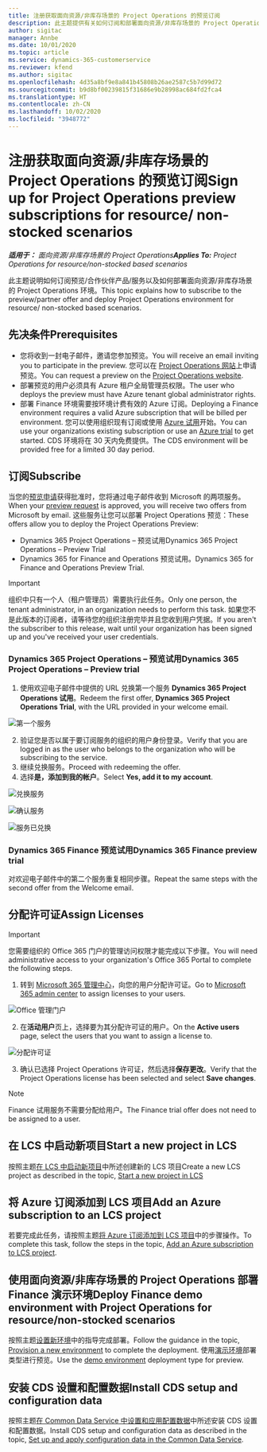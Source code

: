 ```yaml
---
title: 注册获取面向资源/非库存场景的 Project Operations 的预览订阅
description: 此主题提供有关如何订阅和部署面向资源/非库存场景的 Project Operations。
author: sigitac
manager: Annbe
ms.date: 10/01/2020
ms.topic: article
ms.service: dynamics-365-customerservice
ms.reviewer: kfend
ms.author: sigitac
ms.openlocfilehash: 4d35a8bf9e8a841b45808b26ae2587c5b7d99d72
ms.sourcegitcommit: b9d8bf00239815f31686e9b28998ac684fd2fca4
ms.translationtype: HT
ms.contentlocale: zh-CN
ms.lasthandoff: 10/02/2020
ms.locfileid: "3948772"
---
```

# <a name="sign-up-for-project-operations-preview-subscriptions-for-resource-non-stocked-scenarios"></a><span data-ttu-id="487d3-103">注册获取面向资源/非库存场景的 Project Operations 的预览订阅</span><span class="sxs-lookup"><span data-stu-id="487d3-103">Sign up for Project Operations preview subscriptions for resource/ non-stocked scenarios</span></span>

<span data-ttu-id="487d3-104">_**适用于：** 面向资源/非库存场景的 Project Operations_</span><span class="sxs-lookup"><span data-stu-id="487d3-104">_**Applies To:** Project Operations for resource/non-stocked based scenarios_</span></span>

<span data-ttu-id="487d3-105">此主题说明如何订阅预览/合作伙伴产品/服务以及如何部署面向资源/非库存场景的 Project Operations 环境。</span><span class="sxs-lookup"><span data-stu-id="487d3-105">This topic explains how to subscribe to the preview/partner offer and deploy Project Operations environment for resource/ non-stocked based scenarios.</span></span>

## <a name="prerequisites"></a><span data-ttu-id="487d3-106">先决条件</span><span class="sxs-lookup"><span data-stu-id="487d3-106">Prerequisites</span></span>

- <span data-ttu-id="487d3-107">您将收到一封电子邮件，邀请您参加预览。</span><span class="sxs-lookup"><span data-stu-id="487d3-107">You will receive an email inviting you to participate in the preview.</span></span> <span data-ttu-id="487d3-108">您可以在 [Project Operations 网站](https://dynamics.microsoft.com/en-us/project-operations/overview/)上申请预览。</span><span class="sxs-lookup"><span data-stu-id="487d3-108">You can request a preview on the [Project Operations website](https://dynamics.microsoft.com/en-us/project-operations/overview/).</span></span>
- <span data-ttu-id="487d3-109">部署预览的用户必须具有 Azure 租户全局管理员权限。</span><span class="sxs-lookup"><span data-stu-id="487d3-109">The user who deploys the preview must have Azure tenant global administrator rights.</span></span>
- <span data-ttu-id="487d3-110">部署 Finance 环境需要按环境计费有效的 Azure 订阅。</span><span class="sxs-lookup"><span data-stu-id="487d3-110">Deploying a Finance environment requires a valid Azure subscription that will be billed per environment.</span></span> <span data-ttu-id="487d3-111">您可以使用组织现有订阅或使用 [Azure 试用](https://azure.microsoft.com/en-us/free/)开始。</span><span class="sxs-lookup"><span data-stu-id="487d3-111">You can use your organizations existing subscription or use an [Azure trial](https://azure.microsoft.com/en-us/free/) to get started.</span></span> <span data-ttu-id="487d3-112">CDS 环境将在 30 天内免费提供。</span><span class="sxs-lookup"><span data-stu-id="487d3-112">The CDS environment will be provided free for a limited 30 day period.</span></span>

## <a name="subscribe"></a><span data-ttu-id="487d3-113">订阅</span><span class="sxs-lookup"><span data-stu-id="487d3-113">Subscribe</span></span>

<span data-ttu-id="487d3-114">当您的[预览申请](https://forms.office.com/FormsPro/Pages/ResponsePage.aspx?id=v4j5cvGGr0GRqy180BHbR56j8lZs0FdAvwT75_WNFyxUMkRDV1NYQU5TNjE2VjhKOVBUNVg2R0s1NC4u)获得批准时，您将通过电子邮件收到 Microsoft 的两项服务。</span><span class="sxs-lookup"><span data-stu-id="487d3-114">When your [preview request](https://forms.office.com/FormsPro/Pages/ResponsePage.aspx?id=v4j5cvGGr0GRqy180BHbR56j8lZs0FdAvwT75_WNFyxUMkRDV1NYQU5TNjE2VjhKOVBUNVg2R0s1NC4u) is approved, you will receive two offers from Microsoft by email.</span></span> <span data-ttu-id="487d3-115">这些服务让您可以部署 Project Operations 预览：</span><span class="sxs-lookup"><span data-stu-id="487d3-115">These offers allow you to deploy the Project Operations Preview:</span></span>

- <span data-ttu-id="487d3-116">Dynamics 365 Project Operations – 预览试用</span><span class="sxs-lookup"><span data-stu-id="487d3-116">Dynamics 365 Project Operations – Preview Trial</span></span>
- <span data-ttu-id="487d3-117">Dynamics 365 for Finance and Operations 预览试用。</span><span class="sxs-lookup"><span data-stu-id="487d3-117">Dynamics 365 for Finance and Operations Preview Trial.</span></span>

> [!IMPORTANT]
> <span data-ttu-id="487d3-118">组织中只有一个人（租户管理员）需要执行此任务。</span><span class="sxs-lookup"><span data-stu-id="487d3-118">Only one person, the tenant administrator, in an organization needs to perform this task.</span></span> <span data-ttu-id="487d3-119">如果您不是此版本的订阅者，请等待您的组织注册完毕并且您收到用户凭据。</span><span class="sxs-lookup"><span data-stu-id="487d3-119">If you aren't the subscriber to this release, wait until your organization has been signed up and you've received your user credentials.</span></span>

### <a name="dynamics-365-project-operations--preview-trial"></a><span data-ttu-id="487d3-120">Dynamics 365 Project Operations – 预览试用</span><span class="sxs-lookup"><span data-stu-id="487d3-120">Dynamics 365 Project Operations – Preview trial</span></span>

1. <span data-ttu-id="487d3-121">使用欢迎电子邮件中提供的 URL 兑换第一个服务 **Dynamics 365 Project Operations 试用**。</span><span class="sxs-lookup"><span data-stu-id="487d3-121">Redeem the first offer, **Dynamics 365 Project Operations Trial**, with the URL provided in your welcome email.</span></span>

![第一个服务](./media/1FirstOffer.png)

2. <span data-ttu-id="487d3-123">验证您是否以属于要订阅服务的组织的用户身份登录。</span><span class="sxs-lookup"><span data-stu-id="487d3-123">Verify that you are logged in as the user who belongs to the organization who will be subscribing to the service.</span></span>
3. <span data-ttu-id="487d3-124">继续兑换服务。</span><span class="sxs-lookup"><span data-stu-id="487d3-124">Proceed with redeeming the offer.</span></span> 
4. <span data-ttu-id="487d3-125">选择**是，添加到我的帐户**。</span><span class="sxs-lookup"><span data-stu-id="487d3-125">Select **Yes, add it to my account**.</span></span>

![兑换服务](./media/2RedeemFirstOffer.png)

![确认服务](./media/3ConfirmFirstOffer.png)

![服务已兑换](./media/4OfferSuccessfulyRedeemed.png)

### <a name="dynamics-365-finance-preview-trial"></a><span data-ttu-id="487d3-129">Dynamics 365 Finance 预览试用</span><span class="sxs-lookup"><span data-stu-id="487d3-129">Dynamics 365 Finance preview trial</span></span>

<span data-ttu-id="487d3-130">对欢迎电子邮件中的第二个服务重复相同步骤。</span><span class="sxs-lookup"><span data-stu-id="487d3-130">Repeat the same steps with the second offer from the Welcome email.</span></span>

## <a name="assign-licenses"></a><span data-ttu-id="487d3-131">分配许可证</span><span class="sxs-lookup"><span data-stu-id="487d3-131">Assign Licenses</span></span>

> [!IMPORTANT]
> <span data-ttu-id="487d3-132">您需要组织的 Office 365 门户的管理访问权限才能完成以下步骤。</span><span class="sxs-lookup"><span data-stu-id="487d3-132">You will need administrative access to your organization's Office 365 Portal to complete the following steps.</span></span>

1. <span data-ttu-id="487d3-133">转到 [Microsoft 365 管理中心](https://portal.office.com/)，向您的用户分配许可证。</span><span class="sxs-lookup"><span data-stu-id="487d3-133">Go to [Microsoft 365 admin center](https://portal.office.com/) to assign licenses to your users.</span></span>

![Office 管理门户](./media/5OfficeAdminPortal.png)

2. <span data-ttu-id="487d3-135">在**活动用户**页上，选择要为其分配许可证的用户。</span><span class="sxs-lookup"><span data-stu-id="487d3-135">On the **Active users** page, select the users that you want to assign a license to.</span></span>

![分配许可证](./media/6AssignLicenses.png)

3. <span data-ttu-id="487d3-137">确认已选择 Project Operations 许可证，然后选择**保存更改**。</span><span class="sxs-lookup"><span data-stu-id="487d3-137">Verify that the Project Operations license has been selected and select **Save changes**.</span></span> 

> [!NOTE]
> <span data-ttu-id="487d3-138">Finance 试用服务不需要分配给用户。</span><span class="sxs-lookup"><span data-stu-id="487d3-138">The Finance trial offer does not need to be assigned to a user.</span></span>

## <a name="start-a-new-project-in-lcs"></a><span data-ttu-id="487d3-139">在 LCS 中启动新项目</span><span class="sxs-lookup"><span data-stu-id="487d3-139">Start a new project in LCS</span></span>

<span data-ttu-id="487d3-140">按照主题[在 LCS 中启动新项目](create-lcs-project.md)中所述创建新的 LCS 项目</span><span class="sxs-lookup"><span data-stu-id="487d3-140">Create a new LCS project as described in the topic, [Start a new project in LCS](create-lcs-project.md)</span></span>

## <a name="add-an-azure-subscription-to-an-lcs-project"></a><span data-ttu-id="487d3-141">将 Azure 订阅添加到 LCS 项目</span><span class="sxs-lookup"><span data-stu-id="487d3-141">Add an Azure subscription to an LCS project</span></span>

<span data-ttu-id="487d3-142">若要完成此任务，请按照主题[将 Azure 订阅添加到 LCS 项目](resource-add-azure-subscription-lcs-project.md)中的步骤操作。</span><span class="sxs-lookup"><span data-stu-id="487d3-142">To complete this task, follow the steps in the topic, [Add an Azure subscription to LCS project](resource-add-azure-subscription-lcs-project.md).</span></span>

## <a name="deploy-finance-demo-environment-with-project-operations-for-resourcenon-stocked-scenarios"></a><span data-ttu-id="487d3-143">使用面向资源/非库存场景的 Project Operations 部署 Finance 演示环境</span><span class="sxs-lookup"><span data-stu-id="487d3-143">Deploy Finance demo environment with Project Operations for resource/non-stocked scenarios</span></span>

<span data-ttu-id="487d3-144">按照主题[设置新环境](resource-provision-new-environment.md)中的指导完成部署。</span><span class="sxs-lookup"><span data-stu-id="487d3-144">Follow the guidance in the topic, [Provision a new environment](resource-provision-new-environment.md) to complete the deployment.</span></span> <span data-ttu-id="487d3-145">使用[演示环境](https://docs.microsoft.com/dynamics365/fin-ops-core/dev-itpro/deployment/deploy-demo-environment)部署类型进行预览。</span><span class="sxs-lookup"><span data-stu-id="487d3-145">Use the [demo environment](https://docs.microsoft.com/dynamics365/fin-ops-core/dev-itpro/deployment/deploy-demo-environment) deployment type for preview.</span></span>

## <a name="install-cds-setup-and-configuration-data"></a><span data-ttu-id="487d3-146">安装 CDS 设置和配置数据</span><span class="sxs-lookup"><span data-stu-id="487d3-146">Install CDS setup and configuration data</span></span>

<span data-ttu-id="487d3-147">按照主题[在 Common Data Service 中设置和应用配置数据](resource-apply-pro-setup-config-data.md)中所述安装 CDS 设置和配置数据。</span><span class="sxs-lookup"><span data-stu-id="487d3-147">Install CDS setup and configuration data as described in the topic, [Set up and apply configuration data in the Common Data Service](resource-apply-pro-setup-config-data.md).</span></span>

